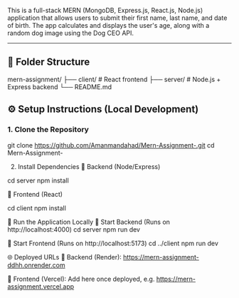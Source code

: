 This is a full-stack MERN (MongoDB, Express.js, React.js, Node.js) application that allows users to submit their first name, last name, and date of birth. The app calculates and displays the user's age, along with a random dog image using the Dog CEO API.

---

## 📁 Folder Structure

mern-assignment/
├── client/ # React frontend
├── server/ # Node.js + Express backend
└── README.md

## ⚙️ Setup Instructions (Local Development)

### 1. Clone the Repository

git clone https://github.com/Amanmandahad/Mern-Assignment-.git
cd Mern-Assignment-

2. Install Dependencies
🔹 Backend (Node/Express)

cd server
npm install

🔹 Frontend (React)

cd client
npm install


🚀 Run the Application Locally
🔹 Start Backend (Runs on http://localhost:4000)
cd server
npm run dev

🔹 Start Frontend (Runs on http://localhost:5173)
cd ../client
npm run dev

🌐 Deployed URLs
🔹 Backend (Render):
https://mern-assignment-ddhh.onrender.com

🔹 Frontend (Vercel):
Add here once deployed, e.g.
https://mern-assignment.vercel.app


